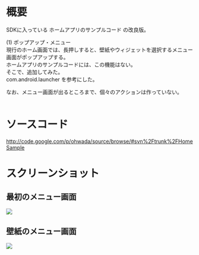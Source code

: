 # 概要 #

SDKに入っている ホームアプリのサンプルコード の改良版。

(1) ポップアップ・メニュー<br>
現行のホーム画面では、長押しすると、壁紙やウィジェットを選択するメニュー画面がポップアップする。<br>
ホームアプリのサンプルコードには、この機能はない。<br>
そこで、追加してみた。<br>
com.android.launcher を参考にした。<br>

なお、メニュー画面が出るところまで、個々のアクションは作っていない。<br>
<br>
<h1>ソースコード</h1>

<a href='http://code.google.com/p/ohwada/source/browse/#svn%2Ftrunk%2FHomeSample'>http://code.google.com/p/ohwada/source/browse/#svn%2Ftrunk%2FHomeSample</a>

<h1>スクリーンショット</h1>
<h2>最初のメニュー画面</h2>
<img src='http://ohwada.googlecode.com/files/20110922home_menu.png' />

<h2>壁紙のメニュー画面</h2>
<img src='http://ohwada.googlecode.com/files/20110922home_popup_wallpaper.png' />